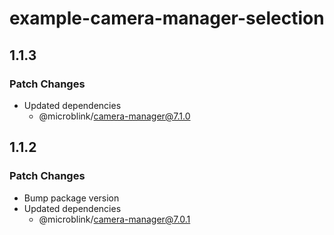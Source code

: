 # example-camera-manager-selection

## 1.1.3

### Patch Changes

- Updated dependencies
  - @microblink/camera-manager@7.1.0

## 1.1.2

### Patch Changes

- Bump package version
- Updated dependencies
  - @microblink/camera-manager@7.0.1
